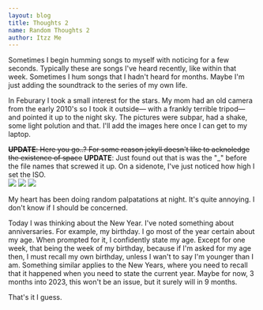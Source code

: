 ```yaml
---
layout: blog
title: Thoughts 2
name: Random Thoughts 2
author: Itzz Me
---
```

Sometimes I begin humming songs to myself with noticing for a few seconds. Typically these are songs I've heard recently, like within that week. Sometimes I hum songs that I hadn't heard for months. Maybe I'm just adding the soundtrack to the series of my own life.

In Feburary I took a small interest for the stars. My mom had an old camera from the early 2010's so I took it outside— with a frankly terrible tripod— and pointed it up to the night sky. The pictures were subpar, had a shake, some light polution and that. I'll add the images here once I can get to my laptop.

<s><b>UPDATE</b>: Here you go..? For some reason jekyll doesn't like to acknoledge the existence of space</s>
**UPDATE**: Just found out that is was the "_" before the file names that screwed it up. On a sidenote, I've just noticed how high I set the ISO.
<br />
<img src="/assets/images/space/DSC5923.png" style="max-width: 30%; height: auto;"/>
<img src="/assets/images/space/DSC5950.png" style="max-width: 30%; height: auto;"/>
<img src="/assets/images/space/DSC5951.png" style="max-width: 30%; height: auto;"/>

My heart has been doing random palpatations at night. It's quite annoying. I don't know if I should be concerned.

Today I was thinking about the New Year. I've noted something about anniversaries. For example, my birthday. I go most of the year certain about my age. When prompted for it, I confidently state my age. Except for one week, that being the week of my birthday, because if I'm asked for my age then, I must recall my own birthday, unless I wan't to say I'm younger than I am. Something similar applies to the New Years, where you need to recall that it happened when you need to state the current year. Maybe for now, 3 months into 2023, this won't be an issue, but it surely will in 9 months.

That's it I guess.
